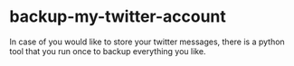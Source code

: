 # backup-my-twitter-account
In case of you would like to store your twitter messages, there is a python tool that you run once to backup everything you like.

